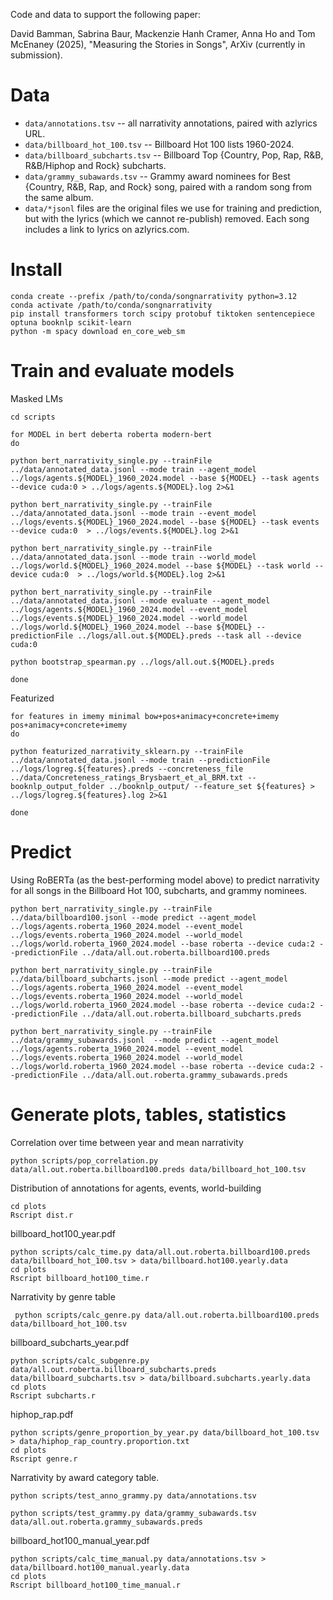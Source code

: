 Code and data to support the following paper:

David Bamman, Sabrina Baur, Mackenzie Hanh Cramer, Anna Ho and Tom
 McEnaney (2025), "Measuring the Stories in Songs", ArXiv (currently in submission).

# Data

* `data/annotations.tsv` -- all narrativity annotations, paired with azlyrics URL.
* `data/billboard_hot_100.tsv` -- Billboard Hot 100 lists 1960-2024.
* `data/billboard_subcharts.tsv` -- Billboard Top {Country, Pop, Rap, R&B, R&B/Hiphop and Rock} subcharts.
* `data/grammy_subawards.tsv` -- Grammy award nominees for Best {Country, R&B, Rap, and Rock} song, paired with a random song from the same album.
* `data/*jsonl` files are the original files we use for training and prediction, but with the lyrics (which we cannot re-publish) removed.  Each song includes a link to lyrics on azlyrics.com.


# Install 

```
conda create --prefix /path/to/conda/songnarrativity python=3.12
conda activate /path/to/conda/songnarrativity
pip install transformers torch scipy protobuf tiktoken sentencepiece optuna booknlp scikit-learn
python -m spacy download en_core_web_sm
```

# Train and evaluate models

Masked LMs

```
cd scripts

for MODEL in bert deberta roberta modern-bert
do

python bert_narrativity_single.py --trainFile ../data/annotated_data.jsonl --mode train --agent_model ../logs/agents.${MODEL}_1960_2024.model --base ${MODEL} --task agents --device cuda:0 > ../logs/agents.${MODEL}.log 2>&1

python bert_narrativity_single.py --trainFile ../data/annotated_data.jsonl --mode train --event_model ../logs/events.${MODEL}_1960_2024.model --base ${MODEL} --task events --device cuda:0  > ../logs/events.${MODEL}.log 2>&1

python bert_narrativity_single.py --trainFile ../data/annotated_data.jsonl --mode train --world_model ../logs/world.${MODEL}_1960_2024.model --base ${MODEL} --task world --device cuda:0  > ../logs/world.${MODEL}.log 2>&1

python bert_narrativity_single.py --trainFile ../data/annotated_data.jsonl --mode evaluate --agent_model ../logs/agents.${MODEL}_1960_2024.model --event_model ../logs/events.${MODEL}_1960_2024.model --world_model ../logs/world.${MODEL}_1960_2024.model --base ${MODEL} --predictionFile ../logs/all.out.${MODEL}.preds --task all --device cuda:0

python bootstrap_spearman.py ../logs/all.out.${MODEL}.preds

done

```

Featurized

```
for features in imemy minimal bow+pos+animacy+concrete+imemy pos+animacy+concrete+imemy
do

python featurized_narrativity_sklearn.py --trainFile ../data/annotated_data.jsonl --mode train --predictionFile ../logs/logreg.${features}.preds --concreteness_file ../data/Concreteness_ratings_Brysbaert_et_al_BRM.txt --booknlp_output_folder ../booknlp_output/ --feature_set ${features} > ../logs/logreg.${features}.log 2>&1

done
```


# Predict


Using RoBERTa (as the best-performing model above) to predict narrativity for all songs in the Billboard Hot 100, subcharts, and grammy nominees.

```
python bert_narrativity_single.py --trainFile ../data/billboard100.jsonl --mode predict --agent_model ../logs/agents.roberta_1960_2024.model --event_model ../logs/events.roberta_1960_2024.model --world_model ../logs/world.roberta_1960_2024.model --base roberta --device cuda:2 --predictionFile ../data/all.out.roberta.billboard100.preds

python bert_narrativity_single.py --trainFile ../data/billboard_subcharts.jsonl --mode predict --agent_model ../logs/agents.roberta_1960_2024.model --event_model ../logs/events.roberta_1960_2024.model --world_model ../logs/world.roberta_1960_2024.model --base roberta --device cuda:2 --predictionFile ../data/all.out.roberta.billboard_subcharts.preds

python bert_narrativity_single.py --trainFile ../data/grammy_subawards.jsonl  --mode predict --agent_model ../logs/agents.roberta_1960_2024.model --event_model ../logs/events.roberta_1960_2024.model --world_model ../logs/world.roberta_1960_2024.model --base roberta --device cuda:2 --predictionFile ../data/all.out.roberta.grammy_subawards.preds
``` 

# Generate plots, tables, statistics


Correlation over time between year and mean narrativity

```
python scripts/pop_correlation.py data/all.out.roberta.billboard100.preds data/billboard_hot_100.tsv
```


Distribution of annotations for agents, events, world-building

```
cd plots
Rscript dist.r 
```

billboard\_hot100\_year.pdf

```
python scripts/calc_time.py data/all.out.roberta.billboard100.preds data/billboard_hot_100.tsv > data/billboard.hot100.yearly.data
cd plots
Rscript billboard_hot100_time.r
```

Narrativity by genre table

```
 python scripts/calc_genre.py data/all.out.roberta.billboard100.preds data/billboard_hot_100.tsv
```

billboard\_subcharts\_year.pdf

```
python scripts/calc_subgenre.py data/all.out.roberta.billboard_subcharts.preds data/billboard_subcharts.tsv > data/billboard.subcharts.yearly.data
cd plots
Rscript subcharts.r
```

hiphop\_rap.pdf

```
python scripts/genre_proportion_by_year.py data/billboard_hot_100.tsv > data/hiphop_rap_country.proportion.txt
cd plots
Rscript genre.r
```

Narrativity by award category table.

```
python scripts/test_anno_grammy.py data/annotations.tsv

python scripts/test_grammy.py data/grammy_subawards.tsv data/all.out.roberta.grammy_subawards.preds 
```

billboard\_hot100\_manual\_year.pdf

```
python scripts/calc_time_manual.py data/annotations.tsv > data/billboard.hot100_manual.yearly.data
cd plots
Rscript billboard_hot100_time_manual.r 
```